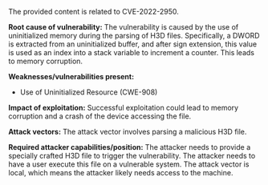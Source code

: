 The provided content is related to CVE-2022-2950.

**Root cause of vulnerability:** The vulnerability is caused by the use of uninitialized memory during the parsing of H3D files. Specifically, a DWORD is extracted from an uninitialized buffer, and after sign extension, this value is used as an index into a stack variable to increment a counter. This leads to memory corruption.

**Weaknesses/vulnerabilities present:**
  - Use of Uninitialized Resource (CWE-908)

**Impact of exploitation:** Successful exploitation could lead to memory corruption and a crash of the device accessing the file.

**Attack vectors:** The attack vector involves parsing a malicious H3D file.

**Required attacker capabilities/position:** The attacker needs to provide a specially crafted H3D file to trigger the vulnerability. The attacker needs to have a user execute this file on a vulnerable system. The attack vector is local, which means the attacker likely needs access to the machine.
